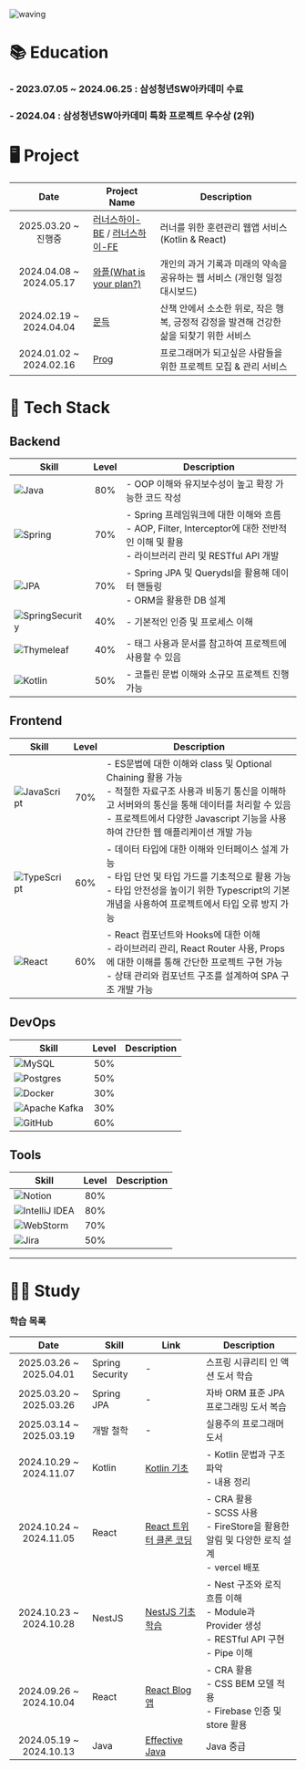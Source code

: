 ![waving](https://capsule-render.vercel.app/api?type=waving&height=200&text=Welcome!&fontAlign=80&fontAlignY=40&color=gradient)

# 📚 Education

### - 2023.07.05 ~ 2024.06.25 : 삼성청년SW아카데미 수료

### - 2024.04 : 삼성청년SW아카데미 특화 프로젝트 우수상 (2위)

# 🖥 Project
|          Date           | Project Name                                                  | Description                                         |
|:-----------------------:|---------------------------------------------------------------|-----------------------------------------------------|
| 2025.03.20 ~ 진행중 | [러너스하이-BE](https://github.com/hitobi1014/runners-high) / [러너스하이-FE](https://github.com/hitobi1014/runners-high-fe)| 러너를 위한 훈련관리 웹앱 서비스 (Kotlin & React)                |
| 2024.04.08 ~ 2024.05.17 | [와플(What is your plan?)](https://github.com/What-s-Your-Plan) | 개인의 과거 기록과 미래의 약속을 공유하는 웹 서비스 (개인형 일정 대시보드)         |
| 2024.02.19 ~ 2024.04.04 | [문득](https://github.com/hitobi1014/md8)                       | 산책 안에서 소소한 위로, 작은 행복, 긍정적 감정을 발견해 건강한 삶을 되찾기 위한 서비스 |
| 2024.01.02 ~ 2024.02.16 | [Prog](https://github.com/hitobi1014/Prog)                    | 프로그래머가 되고싶은 사람들을 위한 프로젝트 모집 & 관리 서비스                |

# 🚀 Tech Stack

## Backend
| Skill                                                                                                                          | Level  | Description                                                                                                  |
|--------------------------------------------------------------------------------------------------------------------------------|:------:|--------------------------------------------------------------------------------------------------------------|
| ![Java](https://img.shields.io/badge/java-%23ED8B00.svg?style=for-the-badge&logo=openjdk&logoColor=white)                      |  80%   | - OOP 이해와 유지보수성이 높고 확장 가능한 코드 작성                                                                             |
| ![Spring](https://img.shields.io/badge/spring-%236DB33F.svg?style=for-the-badge&logo=spring&logoColor=white)                   |  70%   | - Spring 프레임워크에 대한 이해와 흐름 <br> - AOP, Filter, Interceptor에 대한 전반적인 이해 및 활용 <br> - 라이브러리 관리 및 RESTful API 개발  |
| ![JPA](https://img.shields.io/badge/JPA-6DB33F?style=for-the-badge&logo=jpa&logoColor=white)                                   |  70%   | - Spring JPA 및 Querydsl을 활용해 데이터 핸들링 <br> - ORM을 활용한 DB 설계                                                   |
| ![SpringSecurity](https://img.shields.io/badge/Spring_Security-6DB33F?style=for-the-badge&logo=springsecurity&logoColor=white) |  40%   | - 기본적인 인증 및 프로세스 이해                                                                                          |
| ![Thymeleaf](https://img.shields.io/badge/Thymeleaf-%23005C0F.svg?style=for-the-badge&logo=Thymeleaf&logoColor=white)          |  40%   | - 태그 사용과 문서를 참고하여 프로젝트에 사용할 수 있음                                                                             |
| ![Kotlin](https://img.shields.io/badge/kotlin-%237F52FF.svg?style=for-the-badge&logo=kotlin&logoColor=white)                   |  50%   | - 코틀린 문법 이해와 소규모 프로젝트 진행 가능    |


## Frontend
| Skill                                                                                                                        | Level | Description                                                                                                                                                             |
|------------------------------------------------------------------------------------------------------------------------------|:-----:|-------------------------------------------------------------------------------------------------------------------------------------------------------------------------|
| ![JavaScript](https://img.shields.io/badge/javascript-%23323330.svg?style=for-the-badge&logo=javascript&logoColor=%23F7DF1E) |  70%  | - ES문법에 대한 이해와 class 및 Optional Chaining 활용 가능 <br> - 적절한 자료구조 사용과 비동기 통신을 이해하고 서버와의 통신을 통해 데이터를 처리할 수 있음 <br> - 프로젝트에서 다양한 Javascript 기능을 사용하여 간단한 웹 애플리케이션 개발 가능</td> |
| ![TypeScript](https://img.shields.io/badge/typescript-%23007ACC.svg?style=for-the-badge&logo=typescript&logoColor=white)     |  60%  | - 데이터 타입에 대한 이해와 인터페이스 설계 가능 <br> - 타입 단언 및 타입 가드를 기초적으로 활용 가능 <br> - 타입 안전성을 높이기 위한 Typescript의 기본 개념을 사용하여 프로젝트에서 타입 오류 방지 가능                                         |
| ![React](https://img.shields.io/badge/react-%2320232a.svg?style=for-the-badge&logo=react&logoColor=%2361DAFB)                |  60%  | - React 컴포넌트와 Hooks에 대한 이해 <br> - 라이브러리 관리, React Router 사용, Props에 대한 이해를 통해 간단한 프로젝트 구현 가능 <br> - 상태 관리와 컴포넌트 구조를 설계하여 SPA 구조 개발 가능                                   |

## DevOps
| Skill                                                                                                                | Level | Description |
|----------------------------------------------------------------------------------------------------------------------|:-----:|-------------|
| ![MySQL](https://img.shields.io/badge/mysql-4479A1.svg?style=for-the-badge&logo=mysql&logoColor=white)               |  50%  |             |
| ![Postgres](https://img.shields.io/badge/postgres-%23316192.svg?style=for-the-badge&logo=postgresql&logoColor=white) |  50%  |             |
| ![Docker](https://img.shields.io/badge/docker-%230db7ed.svg?style=for-the-badge&logo=docker&logoColor=white)         |  30%  |             |
| ![Apache Kafka](https://img.shields.io/badge/Apache%20Kafka-000?style=for-the-badge&logo=apachekafka)                |  30%  |             |
| ![GitHub](https://img.shields.io/badge/github-%23121011.svg?style=for-the-badge&logo=github&logoColor=white)         |  60%  |             |


## Tools
| Skill                                                                                                                         | Level | Description |
|-------------------------------------------------------------------------------------------------------------------------------|:-----:|-------------|
| ![Notion](https://img.shields.io/badge/Notion-%23000000.svg?style=for-the-badge&logo=notion&logoColor=white)                  |  80%  |             |
| ![IntelliJ IDEA](https://img.shields.io/badge/IntelliJIDEA-000000.svg?style=for-the-badge&logo=intellij-idea&logoColor=white) |  80%  |             |
| ![WebStorm](https://img.shields.io/badge/webstorm-143?style=for-the-badge&logo=webstorm&logoColor=white&color=black)          |  70%  |             |
| ![Jira](https://img.shields.io/badge/jira-%230A0FFF.svg?style=for-the-badge&logo=jira&logoColor=white)                        |  50%  |             |


------
# 👨‍💻 Study
### 학습 목록
|     Date     | Skill  | Link                                                                        | Description                                                                   |
|:------------:|--------|-----------------------------------------------------------------------------|-------------------------------------------------------------------------------|
| 2025.03.26 ~ 2025.04.01 | Spring Security | - | 스프링 시큐리티 인 액션 도서 학습|
| 2025.03.20 ~ 2025.03.26 | Spring JPA | - | 자바 ORM 표준 JPA 프로그래밍 도서 복습|
| 2025.03.14 ~ 2025.03.19 | 개발 철학 | - | 실용주의 프로그래머 도서 |
| 2024.10.29 ~ 2024.11.07| Kotlin | [Kotlin 기초](https://github.com/mj-study/Kotlin/tree/main/basic)             | - Kotlin 문법과 구조 파악 <br> - 내용 정리                                               |
| 2024.10.24 ~ 2024.11.05| React  | [React 트위터 클론 코딩](https://github.com/mj-study/react-pjt/tree/main/twitter)  | - CRA 활용 <br> - SCSS 사용 <br> - FireStore을 활용한 알림 및 다양한 로직 설계 <br> - vercel 배포 |
| 2024.10.23 ~ 2024.10.28 | NestJS | [NestJS 기초 학습](https://github.com/mj-study/NestJS/tree/main/nestjs-board-app) | - Nest 구조와 로직 흐름 이해 <br> - Module과 Provider 생성 <br> - RESTful API 구현 <br> - Pipe 이해 |
| 2024.09.26 ~ 2024.10.04 | React  | [React Blog 앱](https://github.com/mj-study/react-pjt/tree/main/blog)          | - CRA 활용 <br> - CSS BEM 모델 적용 <br> - Firebase 인증 및 store 활용                         |
| 2024.05.19 ~ 2024.10.13 | Java   | [Effective Java](https://github.com/mj-study/Java/tree/main/Effective-Java) | Java 중급                                                                       |
